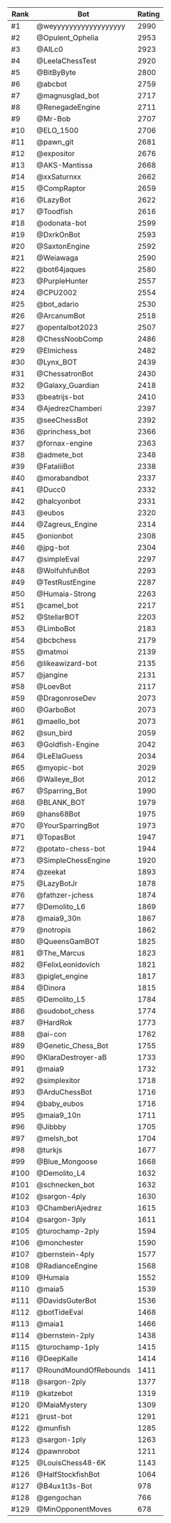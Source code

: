 Rank|Bot|Rating
---|---|---
#1|@weyyyyyyyyyyyyyyyyyy|2990
#2|@Opulent_Ophelia|2953
#3|@AILc0|2923
#4|@LeelaChessTest|2920
#5|@BitByByte|2800
#6|@abcbot|2759
#7|@magnusglad_bot|2717
#8|@RenegadeEngine|2711
#9|@Mr-Bob|2707
#10|@ELO_1500|2706
#11|@pawn_git|2681
#12|@expositor|2676
#13|@AKS-Mantissa|2668
#14|@xxSaturnxx|2662
#15|@CompRaptor|2659
#16|@LazyBot|2622
#17|@Toodfish|2616
#18|@odonata-bot|2599
#19|@DxrkOnBot|2593
#20|@SaxtonEngine|2592
#21|@Weiawaga|2590
#22|@bot64jaques|2580
#23|@PurpleHunter|2557
#24|@CPU2002|2554
#25|@bot_adario|2530
#26|@ArcanumBot|2518
#27|@opentalbot2023|2507
#28|@ChessNoobComp|2486
#29|@Elmichess|2482
#30|@Lynx_BOT|2439
#31|@ChessatronBot|2430
#32|@Galaxy_Guardian|2418
#33|@beatrijs-bot|2410
#34|@AjedrezChamberi|2397
#35|@seeChessBot|2392
#36|@princhess_bot|2366
#37|@fornax-engine|2363
#38|@admete_bot|2348
#39|@FataliiBot|2338
#40|@morabandbot|2337
#41|@Ducc0|2332
#42|@halcyonbot|2331
#43|@eubos|2320
#44|@Zagreus_Engine|2314
#45|@onionbot|2308
#46|@jpg-bot|2304
#47|@simpleEval|2297
#48|@WolfuhfuhBot|2293
#49|@TestRustEngine|2287
#50|@Humaia-Strong|2263
#51|@camel_bot|2217
#52|@StellarBOT|2203
#53|@LimboBot|2183
#54|@bcbchess|2179
#55|@matmoi|2139
#56|@likeawizard-bot|2135
#57|@jangine|2131
#58|@LoevBot|2117
#59|@DragonroseDev|2073
#60|@GarboBot|2073
#61|@maello_bot|2073
#62|@sun_bird|2059
#63|@Goldfish-Engine|2042
#64|@LeElaGuess|2034
#65|@myopic-bot|2029
#66|@Walleye_Bot|2012
#67|@Sparring_Bot|1990
#68|@BLANK_BOT|1979
#69|@hans68Bot|1975
#70|@YourSparringBot|1973
#71|@TopasBot|1947
#72|@potato-chess-bot|1944
#73|@SimpleChessEngine|1920
#74|@zeekat|1893
#75|@LazyBotJr|1878
#76|@fathzer-jchess|1874
#77|@Demolito_L6|1869
#78|@maia9_30n|1867
#79|@notropis|1862
#80|@QueensGamBOT|1825
#81|@The_Marcus|1823
#82|@FelixLeonidovich|1821
#83|@piglet_engine|1817
#84|@Dinora|1815
#85|@Demolito_L5|1784
#86|@sudobot_chess|1774
#87|@HardRok|1773
#88|@ai-con|1762
#89|@Genetic_Chess_Bot|1755
#90|@KlaraDestroyer-aB|1733
#91|@maia9|1732
#92|@simplexitor|1718
#93|@ArduChessBot|1716
#94|@baby_eubos|1716
#95|@maia9_10n|1711
#96|@Jibbby|1705
#97|@melsh_bot|1704
#98|@turkjs|1677
#99|@Blue_Mongoose|1668
#100|@Demolito_L4|1632
#101|@schnecken_bot|1632
#102|@sargon-4ply|1630
#103|@ChamberiAjedrez|1615
#104|@sargon-3ply|1611
#105|@turochamp-2ply|1594
#106|@monchester|1590
#107|@bernstein-4ply|1577
#108|@RadianceEngine|1568
#109|@Humaia|1552
#110|@maia5|1539
#111|@DavidsGuterBot|1536
#112|@botTideEval|1468
#113|@maia1|1466
#114|@bernstein-2ply|1438
#115|@turochamp-1ply|1415
#116|@DeepKalle|1414
#117|@RoundMoundOfRebounds|1411
#118|@sargon-2ply|1377
#119|@katzebot|1319
#120|@MaiaMystery|1309
#121|@rust-bot|1291
#122|@munfish|1285
#123|@sargon-1ply|1263
#124|@pawnrobot|1211
#125|@LouisChess48-6K|1143
#126|@HalfStockfishBot|1064
#127|@B4ux1t3s-Bot|978
#128|@gengochan|766
#129|@MinOpponentMoves|678
